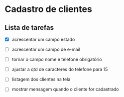 # Cadastro de clientes

## Lista de tarefas

- [X] acrescentar um campo estado

- [ ] acrescentar um campo de e-mail

- [ ] tornar o campo nome e telefone obrigatório

- [ ] ajustar a qtd de caracteres do telefone para 15

- [ ] listagem dos clientes na tela

- [ ] mostrar mensagem quando o cliente for cadastrado